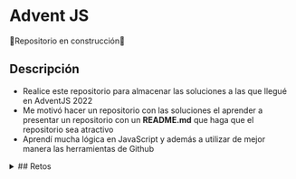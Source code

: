 # Advent JS
:construction:Repositorio en construcción:construction:

## Descripción
* Realice este repositorio para almacenar las soluciones a las que llegué en AdventJS 2022
* Me motivó hacer un repositorio con las soluciones el aprender a presentar un repositorio con un **README.md** que haga que el repositorio sea atractivo
* Aprendí mucha lógica en JavaScript y además a utilizar de mejor manera las herramientas de Github
<details>
<summary>
## Retos
</summary>
|Reto N°|Título|link|
|---|---|---|
|**Reto #1**|¡Automatizando envolver regalos de navidad!|[Reto #1](https://github.com/PablitoBasttDev/adventJS/blob/main/Challenge%231)|
|**Reto #2**|Nadie quiere hacer horas extra|[Reto #2](https://github.com/PablitoBasttDev/adventJS/blob/main/Challenge%232)|
|**Reto #3**|¿Cuántas cajas de regalos puede llevar Papá Noel?|[Reto #3](https://github.com/PablitoBasttDev/adventJS/blob/main/Challenge%233)|
|**Reto #4**|Una caja dentro de otra caja y otra...|[Reto #4](https://github.com/PablitoBasttDev/adventJS/blob/main/Challenge%234)|
|**Reto #5**|Optimizando viajes de Santa|[Reto #5](https://github.com/PablitoBasttDev/adventJS/blob/main/Challenge%235)|
|**Reto #6**|Creando adornos navideños|[Reto #6](https://github.com/PablitoBasttDev/adventJS/blob/main/Challenge%236)|
|**Reto #7**|Haciendo inventario de regalos|[Reto #7](https://github.com/PablitoBasttDev/adventJS/blob/main/Challenge%237)|
|**Reto #8**|¡Necesitamos un mecánico!|[Reto #8](https://github.com/PablitoBasttDev/adventJS/blob/main/Challenge%238)|
|**Reto #9**|¡Automatizando envolver regalos de navidad!|[Reto #9]()|
|**Reto #10**|¡Automatizando envolver regalos de navidad!|[Reto #10]()|
|**Reto #11**|¡Automatizando envolver regalos de navidad!|[Reto #11]()|
|**Reto #12**|¡Automatizando envolver regalos de navidad!|[Reto #12]()|
|**Reto #13**|¡Automatizando envolver regalos de navidad!|[Reto #13]()|
|**Reto #14**|¡Automatizando envolver regalos de navidad!|[Reto #14]()|
|**Reto #15**|¡Automatizando envolver regalos de navidad!|[Reto #15]()|
|**Reto #16**|¡Automatizando envolver regalos de navidad!|[Reto #16]()|
|**Reto #17**|¡Automatizando envolver regalos de navidad!|[Reto #17]()|
|**Reto #18**|¡Automatizando envolver regalos de navidad!|[Reto #18]()|
|**Reto #19**|¡Automatizando envolver regalos de navidad!|[Reto #19]()|
|**Reto #20**|¡Automatizando envolver regalos de navidad!|[Reto #20]()|
|**Reto #21**|¡Automatizando envolver regalos de navidad!|[Reto #21]()|
|**Reto #22**|¡Automatizando envolver regalos de navidad!|[Reto #22]()|
|**Reto #23**|¡Automatizando envolver regalos de navidad!|[Reto #23]()|
|**Reto #24**|¡Automatizando envolver regalos de navidad!|[Reto #24]()|
</details>

